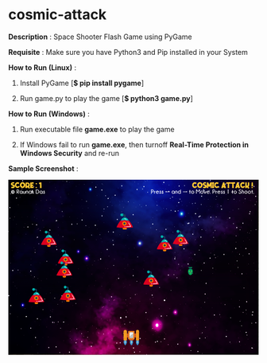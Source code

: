 
# cosmic-attack

**Description** : Space Shooter Flash Game using PyGame

**Requisite** : Make sure you have Python3 and Pip installed in your System

**How to Run (Linux)** :

1. Install PyGame [**$ pip install pygame**]

2. Run game.py to play the game [**$ python3 game.py**]

**How to Run (Windows)** :

1. Run executable file **game.exe** to play the game 

2. If Windows fail to run **game.exe**, then turnoff **Real-Time Protection in Windows Security** and re-run

**Sample Screenshot** :

![](screenshot.png)
